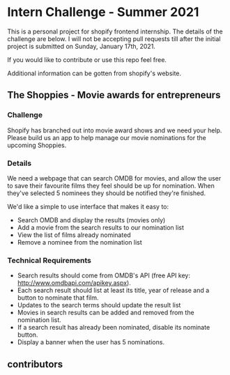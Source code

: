 # Intern Challenge - Summer 2021

This is a personal project for shopify frontend internship. The details of the challenge are below. I will not be accepting pull requests till after the initial project is submitted on Sunday, January 17th, 2021. 

If you would like to contribute or use this repo feel free. 

Additional information can be gotten from shopify's website. 

## The Shoppies - Movie awards for entrepreneurs

### Challenge

Shopify has branched out into movie award shows and we need your help. 
Please build us an app to help manage our movie nominations for the upcoming Shoppies.

### Details 

We need a webpage that can search OMDB for movies, and allow the user to save their favourite films they feel should be up for nomination. When they've selected 5 nominees they should be notified they're finished.

We'd like a simple to use interface that makes it easy to:
 + Search OMDB and display the results (movies only)
 + Add a movie from the search results to our nomination list
 + View the list of films already nominated
 + Remove a nominee from the nomination list


### Technical Requirements

+ Search results should come from OMDB's API (free API key: http://www.omdbapi.com/apikey.aspx).
+ Each search result should list at least its title, year of release and a button to nominate that film.
+ Updates to the search terms should update the result list
+ Movies in search results can be added and removed from the nomination list.
+ If a search result has already been nominated, disable its nominate button.
+ Display a banner when the user has 5 nominations.


## contributors

